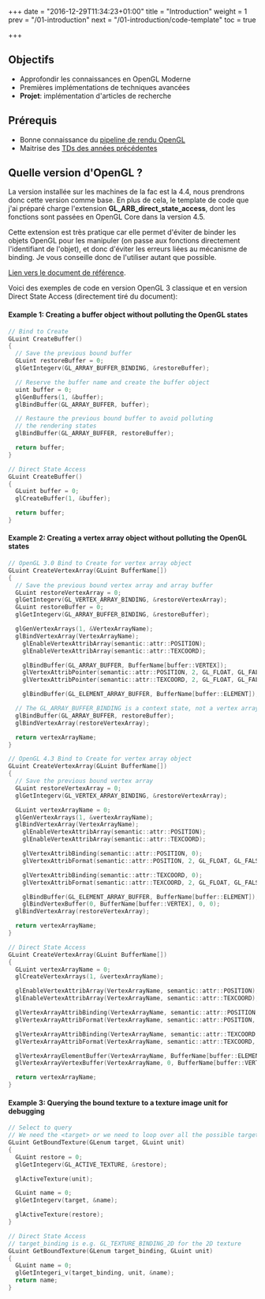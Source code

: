 +++
date = "2016-12-29T11:34:23+01:00"
title = "Introduction"
weight = 1
prev = "/01-introduction"
next = "/01-introduction/code-template"
toc = true

+++

## Objectifs

- Approfondir les connaissances en OpenGL Moderne
- Premières implémentations de techniques avancées
- **Projet**: implémentation d'articles de recherche

## Prérequis

- Bonne connaissance du [pipeline de rendu OpenGL](https://www.khronos.org/opengl/wiki/Rendering_Pipeline_Overview)
- Maitrise des [TDs des années précédentes](http://laurentnoel.fr/index.php?section=teaching&teaching=opengl&teaching_section=tds)

## Quelle version d'OpenGL ?

La version installée sur les machines de la fac est la 4.4, nous prendrons donc cette version comme base.
En plus de cela, le template de code que j'ai préparé charge l'extension **GL_ARB_direct_state_access**, dont les fonctions sont passées en OpenGL Core dans la version 4.5.

Cette extension est très pratique car elle permet d'éviter de binder les objets OpenGL pour les manipuler (on passe aux fonctions directement l'identifiant de l'objet), et donc d'éviter les erreurs liées au mécanisme de binding. Je vous conseille donc de l'utiliser autant que possible.

[Lien vers le document de référence](https://www.opengl.org/registry/specs/ARB/direct_state_access.txt).

Voici des exemples de code en version OpenGL 3 classique et en version Direct State Access (directement tiré du document):

#### Example 1: Creating a buffer object without polluting the OpenGL states
```cpp
// Bind to Create
GLuint CreateBuffer()
{
  // Save the previous bound buffer
  GLuint restoreBuffer = 0;
  glGetIntegerv(GL_ARRAY_BUFFER_BINDING, &restoreBuffer);

  // Reserve the buffer name and create the buffer object
  uint buffer = 0;
  glGenBuffers(1, &buffer);
  glBindBuffer(GL_ARRAY_BUFFER, buffer);

  // Restaure the previous bound buffer to avoid polluting
  // the rendering states
  glBindBuffer(GL_ARRAY_BUFFER, restoreBuffer);

  return buffer;
}

// Direct State Access
GLuint CreateBuffer()
{
  GLuint buffer = 0;
  glCreateBuffer(1, &buffer);

  return buffer;
}
```

#### Example 2: Creating a vertex array object without polluting the OpenGL states

```cpp
// OpenGL 3.0 Bind to Create for vertex array object
GLuint CreateVertexArray(GLuint BufferName[])
{
  // Save the previous bound vertex array and array buffer
  GLuint restoreVertexArray = 0;
  glGetIntegerv(GL_VERTEX_ARRAY_BINDING, &restoreVertexArray);
  GLuint restoreBuffer = 0;
  glGetIntegerv(GL_ARRAY_BUFFER_BINDING, &restoreBuffer);

  glGenVertexArrays(1, &VertexArrayName);
  glBindVertexArray(VertexArrayName);
    glEnableVertexAttribArray(semantic::attr::POSITION);
    glEnableVertexAttribArray(semantic::attr::TEXCOORD);

    glBindBuffer(GL_ARRAY_BUFFER, BufferName[buffer::VERTEX]);
    glVertexAttribPointer(semantic::attr::POSITION, 2, GL_FLOAT, GL_FALSE, sizeof(glf::vertex_v2fv2f), BUFFER_OFFSET(0));
    glVertexAttribPointer(semantic::attr::TEXCOORD, 2, GL_FLOAT, GL_FALSE, sizeof(glf::vertex_v2fv2f), BUFFER_OFFSET(sizeof(glm::vec2)));

    glBindBuffer(GL_ELEMENT_ARRAY_BUFFER, BufferName[buffer::ELEMENT]);

  // The GL_ARRAY_BUFFER_BINDING is a context state, not a vertex array state.
  glBindBuffer(GL_ARRAY_BUFFER, restoreBuffer);
  glBindVertexArray(restoreVertexArray);

  return vertexArrayName;
}

// OpenGL 4.3 Bind to Create for vertex array object
GLuint CreateVertexArray(GLuint BufferName[])
{
  // Save the previous bound vertex array
  GLuint restoreVertexArray = 0;
  glGetIntegerv(GL_VERTEX_ARRAY_BINDING, &restoreVertexArray);

  GLuint vertexArrayName = 0;
  glGenVertexArrays(1, &vertexArrayName);
  glBindVertexArray(VertexArrayName);
    glEnableVertexAttribArray(semantic::attr::POSITION);
    glEnableVertexAttribArray(semantic::attr::TEXCOORD);

    glVertexAttribBinding(semantic::attr::POSITION, 0);
    glVertexAttribFormat(semantic::attr::POSITION, 2, GL_FLOAT, GL_FALSE, 0);

    glVertexAttribBinding(semantic::attr::TEXCOORD, 0);
    glVertexAttribFormat(semantic::attr::TEXCOORD, 2, GL_FLOAT, GL_FALSE, sizeof(float) * 2);

    glBindBuffer(GL_ELEMENT_ARRAY_BUFFER, BufferName[buffer::ELEMENT]);
    glBindVertexBuffer(0, BufferName[buffer::VERTEX], 0, 0);
  glBindVertexArray(restoreVertexArray);

  return vertexArrayName;
}

// Direct State Access
GLuint CreateVertexArray(GLuint BufferName[])
{
  GLuint vertexArrayName = 0;
  glCreateVertexArrays(1, &vertexArrayName);

  glEnableVertexAttribArray(VertexArrayName, semantic::attr::POSITION);
  glEnableVertexAttribArray(VertexArrayName, semantic::attr::TEXCOORD);

  glVertexArrayAttribBinding(VertexArrayName, semantic::attr::POSITION, 0);
  glVertexArrayAttribFormat(VertexArrayName, semantic::attr::POSITION, 2, GL_FLOAT, GL_FALSE, 0);

  glVertexArrayAttribBinding(VertexArrayName, semantic::attr::TEXCOORD, 0);
  glVertexArrayAttribFormat(VertexArrayName, semantic::attr::TEXCOORD, 2, GL_FLOAT, GL_FALSE, sizeof(float) * 2);

  glVertexArrayElementBuffer(VertexArrayName, BufferName[buffer::ELEMENT]);
  glVertexArrayVertexBuffer(VertexArrayName, 0, BufferName[buffer::VERTEX], 0, 0);

  return vertexArrayName;
}
```

#### Example 3: Querying the bound texture to a texture image unit for debugging

```cpp
// Select to query
// We need the <target> or we need to loop over all the possible targets
GLuint GetBoundTexture(GLenum target, GLuint unit)
{
  GLuint restore = 0;
  glGetIntegerv(GL_ACTIVE_TEXTURE, &restore);

  glActiveTexture(unit);

  GLuint name = 0;
  glGetIntegerv(target, &name);

  glActiveTexture(restore);
}

// Direct State Access
// target_binding is e.g. GL_TEXTURE_BINDING_2D for the 2D texture
GLuint GetBoundTexture(GLenum target_binding, GLuint unit)
{
  GLuint name = 0;
  glGetIntegeri_v(target_binding, unit, &name);
  return name;
}
```